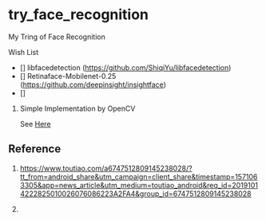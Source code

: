 # try_face_recognition
My Tring of Face Recognition

Wish List

- [] libfacedetection (https://github.com/ShiqiYu/libfacedetection)
- [] Retinaface-Mobilenet-0.25 (https://github.com/deepinsight/insightface)
- [] 


1. Simple Implementation by OpenCV

   See [Here](./OpenCV_FR/Run.md)





## Reference

1. https://www.toutiao.com/a6747512809145238028/?tt_from=android_share&utm_campaign=client_share&timestamp=1571063305&app=news_article&utm_medium=toutiao_android&req_id=20191014222825010026076086223A2FA4&group_id=6747512809145238028

2. 
